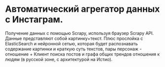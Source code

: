 # Aвтоматический агрегатор данных с Инстаграм.

Получение данных с помощью Scrapy, используя браузер Scrapy API.
Данные представляют собой картинку+текст. Плюс прослойка с ElasticSearch и нейронной сетью, которая будет распознавать содержание картинки и краткую суть текстов, пары персонаж - отношение + Клиент поиска постов и графа общих трендов отношения к людям (в русской зоне, с архитектурой на Истио).
